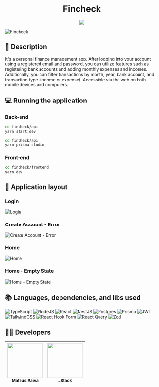 <h1 align="center">Fincheck</h1>

<p align="center">
   <img src="http://img.shields.io/static/v1?label=STATUS&message=CONCLUDED&color=GREEN&style=for-the-badge"/>
</p>

![Fincheck](https://github.com/mateusopaiva/fincheck/assets/106707389/54bb95bb-0b23-499c-91c5-b9377bf89938)

## 📂 Description
It's a personal finance management app. After logging into your account using a registered email and password, you can utilize features such as registering bank accounts and adding monthly expenses and incomes. Additionally, you can filter transactions by month, year, bank account, and transaction type (income or expense). Accessible via the web on both mobile devices and computers.

## 💻 Running the application 
### Back-end
```bash
cd fincheck/api
yarn start:dev
```
```bash
cd fincheck/api
yarn prisma studio
```

### Front-end
```bash
cd fincheck/frontend
yarn dev
```

## 💨 Application layout

### Login
![Login](https://github.com/mateusopaiva/fincheck/assets/106707389/1b9516a9-6f62-45c5-b38c-19c81ecfd3d1)

### Create Account - Error
![Create Account - Error](https://github.com/mateusopaiva/fincheck/assets/106707389/4d69f967-fe14-4fcf-a727-e0bf5865a540)

### Home
![Home](https://github.com/mateusopaiva/fincheck/assets/106707389/d0433e73-d12f-427c-b395-627d9dc2bcee)

### Home - Empty State
![Home - Empty State](https://github.com/mateusopaiva/fincheck/assets/106707389/7b2c5cc3-97e6-4c69-9f57-0b5f1718e3fb)

## 📚 Languages, dependencies, and libs used
<div style="display: inline_block"> 
  
   ![TypeScript](https://img.shields.io/badge/typescript-%23007ACC.svg?style=for-the-badge&logo=typescript&logoColor=white)
   ![NodeJS](https://img.shields.io/badge/node.js-6DA55F?style=for-the-badge&logo=node.js&logoColor=white)
   ![React](https://img.shields.io/badge/react-%2320232a.svg?style=for-the-badge&logo=react&logoColor=%2361DAFB)
   ![NestJS](https://img.shields.io/badge/nestjs-%23E0234E.svg?style=for-the-badge&logo=nestjs&logoColor=white)
   ![Postgres](https://img.shields.io/badge/postgres-%23316192.svg?style=for-the-badge&logo=postgresql&logoColor=white)
   ![Prisma](https://img.shields.io/badge/Prisma-3982CE?style=for-the-badge&logo=Prisma&logoColor=white)
   ![JWT](https://img.shields.io/badge/JWT-black?style=for-the-badge&logo=JSON%20web%20tokens)
   ![TailwindCSS](https://img.shields.io/badge/tailwindcss-%2338B2AC.svg?style=for-the-badge&logo=tailwind-css&logoColor=white)
   ![React Hook Form](https://img.shields.io/badge/React%20Hook%20Form-%23EC5990.svg?style=for-the-badge&logo=reacthookform&logoColor=white)
   ![React Query](https://img.shields.io/badge/-React%20Query-FF4154?style=for-the-badge&logo=react%20query&logoColor=white)
   ![Zod](https://img.shields.io/badge/zod-%233068b7.svg?style=for-the-badge&logo=zod&logoColor=white)
</div>
          
## 🙋‍♂️ Developers
| [<img src="https://avatars.githubusercontent.com/u/106707389?s=400&u=c01ee84b19a35b975ac9634deb3baf48d681a4c5&v=4" width=115><br><sub>Mateus Paiva</sub>](https://www.linkedin.com/in/mateusopaiva/)| [<img src="https://github.com/mateusopaiva/templete-readme/assets/106707389/899cb0d1-75ba-4d6a-a1f5-2a32a52b22e7" width=115><br><sub>JStack</sub>](https://jstack.com.br/) 
| :---: | :---: |
